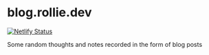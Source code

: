 # blog.rollie.dev

[![Netlify Status](https://api.netlify.com/api/v1/badges/5ded1379-6a92-4d8f-92e7-88785e834f28/deploy-status)](https://app.netlify.com/sites/blog-rollie-dev/deploys)

Some random thoughts and notes recorded in the form of blog posts

